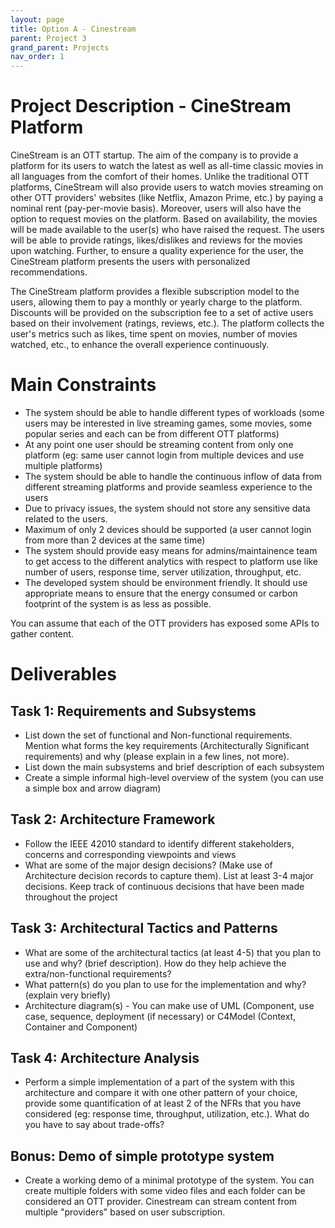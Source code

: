 ```yaml
---
layout: page
title: Option A - Cinestream
parent: Project 3
grand_parent: Projects
nav_order: 1
---
```


# Project Description - CineStream Platform

CineStream is an OTT startup. The aim of the company is to provide a platform for its users to watch the latest as well as all-time classic movies in all languages from the comfort of their homes. Unlike the traditional OTT platforms, CineStream will also provide users to watch movies streaming on other OTT providers' websites (like Netflix, Amazon Prime, etc.) by paying a nominal rent (pay-per-movie basis). Moreover, users will also have the option to request movies on the platform.  Based on availability, the movies will be made available to the user(s) who have raised the request. The users will be able to provide ratings, likes/dislikes and reviews for the movies upon watching. Further, to ensure a quality experience for the user, the CineStream platform presents the users with personalized recommendations. 

The CineStream platform provides a flexible subscription model to the users, allowing them to pay a monthly or yearly charge to the platform. Discounts will be provided on the subscription fee to a set of active users based on their involvement (ratings, reviews, etc.). The platform collects the user's metrics such as likes, time spent on movies, number of movies watched, etc., to enhance the overall experience continuously. 


# Main Constraints

- The system should be able to handle different types of workloads (some users may be interested in live streaming games, some movies, some popular series and each can be from different OTT platforms)
- At any point one user should be streaming content from only one platform (eg: same user cannot login from multiple devices and use multiple platforms)
- The system should be able to handle the continuous inflow of data from different streaming platforms and provide seamless experience to the users
- Due to privacy issues, the system should not store any sensitive data related to the users.  
- Maximum of only 2 devices should be supported (a user cannot login from more than 2 devices at the same time)
- The system should provide easy means for admins/maintainence team to get access to the different analytics with respect to platform use like number of users, response time, server utilization, throughput, etc.
- The developed system should be environment friendly. It should use appropriate means to ensure that the energy consumed or carbon footprint of the system is as less as possible.

You can assume that each of the OTT providers has exposed some APIs to gather content.


# Deliverables

## Task 1: Requirements and Subsystems
- List down the set of functional and Non-functional requirements. Mention what forms the key requirements (Architecturally Significant requirements) and why (please explain in a few lines, not more).
- List down the main subsystems and brief description of each subsystem
- Create a simple informal high-level overview of the system (you can use a simple box and arrow diagram)


## Task 2: Architecture Framework
- Follow the IEEE 42010 standard to identify different stakeholders, concerns and corresponding viewpoints and views
- What are some of the major design decisions? (Make use of Architecture decision records to capture them). List at least 3-4 major decisions. Keep track of continuous decisions that have been made throughout the project

## Task 3: Architectural Tactics and Patterns

- What are some of the architectural tactics (at least 4-5) that you plan to use and why? (brief description). How do they help achieve the extra/non-functional requirements?
- What pattern(s) do you plan to use for the implementation and why? (explain very briefly)
- Architecture diagram(s) - You can make use of UML (Component, use case, sequence, deployment (if necessary) or C4Model (Context, Container and Component)





## Task 4: Architecture Analysis

- Perform a simple implementation of a part of the system with this architecture and compare it with one other pattern of your choice, provide some quantification of at least 2 of the NFRs that you have considered (eg: response time, throughput, utilization, etc.). What do you have to say about trade-offs?


## Bonus: Demo of simple prototype system

- Create a working demo of a minimal prototype of the system. You can create multiple folders with some video files and each folder can be considered an OTT provider. Cinestream can stream content from multiple "providers" based on user subscription.


